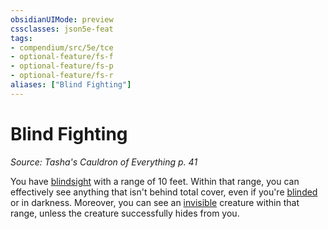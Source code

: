 ```yaml
---
obsidianUIMode: preview
cssclasses: json5e-feat
tags:
- compendium/src/5e/tce
- optional-feature/fs-f
- optional-feature/fs-p
- optional-feature/fs-r
aliases: ["Blind Fighting"]
---
```

# Blind Fighting
*Source: Tasha's Cauldron of Everything p. 41*  

You have [blindsight](../../5e-rules/senses.md##blindsight) with a range of 10 feet. Within that range, you can effectively see anything that isn't behind total cover, even if you're [blinded](../../5e-rules/conditions.md##blinded) or in darkness. Moreover, you can see an [invisible](../../5e-rules/conditions.md##invisible) creature within that range, unless the creature successfully hides from you.